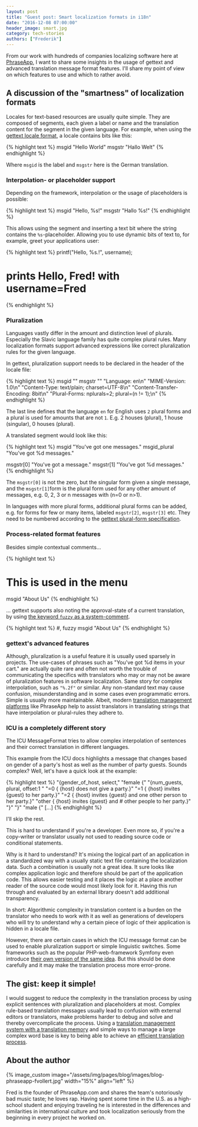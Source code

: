 ```yaml
---
layout: post
title: "Guest post: Smart localization formats in i18n"
date: "2016-12-08 07:00:00"
header_image: smart.jpg
category: tech-stories
authors: ["Frederik"]
---
```

From our work with hundreds of companies localizing software here at [PhraseApp](https://phraseapp.com/), I want to share some insights in the usage of gettext and advanced translation message format features.
I'll share my point of view on which features to use and which to rather avoid.

## A discussion of the "smartness" of localization formats

Locales for text-based resources are usually quite simple.
They are composed of segments, each given a label or name and the translation content for the segment in the given language.
For example, when using the [gettext locale format](https://phraseapp.com/docs/guides/formats/gettext-po/), a locale contains bits like this:

{% highlight text %}
  msgid "Hello World"
  msgstr "Hallo Welt"
{% endhighlight %}

Where `msgid` is the label and `msgstr` here is the German translation.

### Interpolation- or placeholder support

Depending on the framework, interpolation or the usage of placeholders is possible:

{% highlight text %}
  msgid "Hello, %s!"
  msgstr "Hallo %s!"
{% endhighlight %}

This allows using the segment and inserting a text bit where the string contains the `%s`-placeholder. Allowing you to use dynamic bits of text to, for example, greet your applications user:

{% highlight text %}
  printf("Hello,  %s.!", username);
  # prints Hello, Fred! with username=Fred
{% endhighlight %}

### Pluralization

Languages vastly differ in the amount and distinction level of plurals.
Especially the Slavic language family has quite complex plural rules.
Many localization formats support advanced expressions like correct pluralization rules for the given language.

In gettext, pluralization support needs to be declared in the header of the locale file:

{% highlight text %}
  msgid ""
  msgstr ""
  "Language: en\n"
  "MIME-Version: 1.0\n"
  "Content-Type: text/plain; charset=UTF-8\n"
  "Content-Transfer-Encoding: 8bit\n"
  "Plural-Forms: nplurals=2; plural=(n != 1);\n"
{% endhighlight %}

The last line defines that the language `en` for English uses `2` plural forms and a plural is used for amounts that are not `1`.
E.g. 2 houses (plural), 1 house (singular), 0 houses (plural).

A translated segment would look like this:

{% highlight text %}
  msgid "You've got one messages."
  msgid_plural "You’ve got %d messages."


  msgstr[0] "You've got a message."
  msgstr[1] "You've got %d messages."
{% endhighlight %}


The `msgstr[0]` is not the zero, but the singular form given a single message, and the `msgstr[1]`form is the plural form used for any other amount of messages, e.g. 0, 2, 3 or n messages with (n=0 or n>1).

In languages with more plural forms, additional plural forms can be added, e.g. for forms for few or many items, labeled `msgstr[2]`, `msgstr[3]` etc.
They need to be numbered according to the [gettext plural-form specification](https://www.gnu.org/savannah-checkouts/gnu/gettext/manual/html_node/Plural-forms.html).

### Process-related format features

Besides simple contextual comments...

{% highlight text %}
  # This is used in the menu
  msgid "About Us"
{% endhighlight %}

... gettext supports also noting the approval-state of a current translation, by using [the keyword `fuzzy` as a system-comment](https://www.gnu.org/software/gettext/manual/html_node/Fuzzy-Entries.html).

{% highlight text %}
  #, fuzzy
  msgid "About Us"
{% endhighlight %}

### gettext's advanced features

Although, pluralization is a useful feature it is usually used sparsely in projects.
The use-cases of phrases such as "You've got %d items in your cart." are actually quite rare and often not worth the trouble of communicating the specifics with translators who may or may not be aware of pluralization features in software localization.
Same story for complex interpolation, such as `"%.2f"` or similar.
Any non-standard text may cause confusion, misunderstanding and in some cases even programmatic errors. Simple is usually more maintainable.
Albeit, modern [translation management platforms](https://phraseapp.com) like PhraseApp help to assist translators in translating strings that have interpolation or plural-rules they adhere to.

### ICU is a completely different story

The ICU MessageFormat tries to allow complex interpolation of sentences and their correct translation in different languages.

This example from the ICU docs highlights a message that changes based on gender of a party's host as well as the number of party guests.
Sounds complex?
Well, let's have a quick look at the example:

{% highlight text %}
  "{gender_of_host, select,"
    "female {"
      "{num_guests, plural, offset:1 "
        "=0 { {host} does not give a party.}"
        "=1 { {host} invites {guest} to her party.}"
        "=2 { {host} invites {guest} and one other person to her party.}"
        "other { {host} invites {guest} and # other people to her party.}"
      "}"
    "}"
    "male {"
    [...]
{% endhighlight %}

I'll skip the rest.

This is hard to understand if you're a developer.
Even more so, if you're a copy-writer or translator usually not used to reading source code or conditional statements.

Why is it hard to understand?
It's mixing the logical part of an application in a standardized way with a usually static text file containing the localization data.
Such a combination is usually not a great idea.
It sure looks like complex application logic and therefore should be part of the application code.
This allows easier testing and it places the logic at a place another reader of the source code would most likely look for it.
Having this run through and evaluated by an external library doesn't add additional transparency.

In short: Algorithmic complexity in translation content is a burden on the translator who needs to work with it as well as generations of developers who will try to understand why a certain piece of logic of their application is hidden in a locale file.

However, there are certain cases in which the ICU message format can be used to enable pluralization support or simple linguistic switches.
Some frameworks such as the popular PHP-web-framework Symfony even introduce [their own version of the same idea](http://symfony.com/doc/current/components/translation/usage.html#message-placeholders).
But this should be done carefully and it may make the translation process more error-prone.

## The gist: keep it simple!

I would suggest to reduce the complexity in the translation process by using explicit sentences with pluralization and placeholders at most.
Complex rule-based translation messages usually lead to confusion with external editors or translators, make problems harder to debug and solve and thereby overcomplicate the process.
Using a [translation management system with a translation memory](https://phraseapp.com) and simple ways to manage a large complex word base is key to being able to achieve an [efficient translation process](https://phraseapp.com).

## About the author

{% image_custom image="/assets/img/pages/blog/images/blog-phraseapp-fvollert.jpg" width="15%" align="left" %}

Fred is the founder of PhraseApp.com and shares the team's notoriously bad music taste; he loves rap. Having spent some time in the U.S. as a high-school student and enjoying traveling he is interested in the differences and similarities in international culture and took localization seriously from the beginning in every project he worked on.
